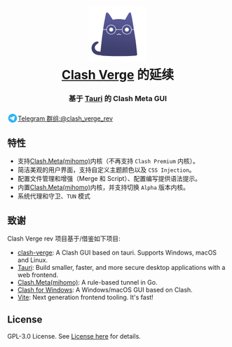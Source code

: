 <h1 align="center">
  <img src="./assets/logo.png" alt="Clash" width="128" />
  <br>
  <a href="https://github.com/zzzgydi/clash-verge" target="_blank">Clash Verge</a> 的延续
  <br>
</h1>
<h3 align="center">基于 <a href="https://github.com/tauri-apps/tauri" target="_blank">Tauri</a> 的 Clash Meta GUI

</h3>
<a href="https://t.me/clash_verge_rev" target="_blank">
<img src="./assets/icons/telegram.svg" alt="Clash" width="24" style="position: relative;top: 6px;">Telegram 群组:@clash_verge_rev
</a>

## 特性

- 支持[Clash.Meta(mihomo)](https://github.com/MetaCubeX/mihomo)内核（不再支持 `Clash Premium` 内核）。
- 简洁美观的用户界面，支持自定义主题颜色以及 `CSS Injection`。
- 配置文件管理和增强（Merge 和 Script）、配置编写提供语法提示。
- 内置[Clash.Meta(mihomo)](https://github.com/MetaCubeX/mihomo)内核，并支持切换 `Alpha` 版本内核。
- 系统代理和守卫、`TUN` 模式

## 致谢

Clash Verge rev 项目基于/借鉴如下项目:

- [clash-verge](https://github.com/zzzgydi/clash-verge): A Clash GUI based on tauri. Supports Windows, macOS and Linux.
- [Tauri](https://github.com/tauri-apps/tauri): Build smaller, faster, and more secure desktop applications with a web frontend.
- [Clash.Meta(mihomo)](https://github.com/MetaCubeX/mihomo): A rule-based tunnel in Go.
- [Clash for Windows](https://github.com/Fndroid/clash_for_windows_pkg): A Windows/macOS GUI based on Clash.
- [Vite](https://github.com/vitejs/vite): Next generation frontend tooling. It's fast!

## License

GPL-3.0 License. See [License here](https://github.com/clash-verge-rev/clash-verge-rev/blob/main/LICENSE) for details.
